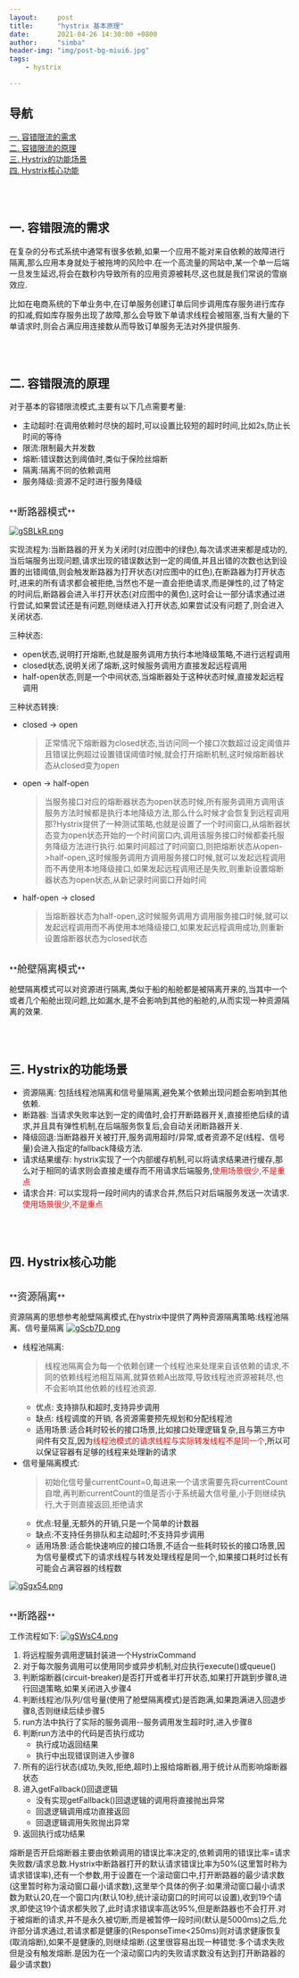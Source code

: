 ```yaml
---
layout:     post
title:      "hystrix 基本原理"
date:       2021-04-26 14:30:00 +0800
author:     "simba"
header-img: "img/post-bg-miui6.jpg"
tags:
    - hystrix

---
```








## 导航
[一. 容错限流的需求](#jump1)
<br>
[二. 容错限流的原理](#jump2)
<br>
[三. Hystrix的功能场景](#jump3)
<br>
[四. Hystrix核心功能](#jump4)
<br>











<br><br>
## <span id="jump1">一. 容错限流的需求</span>

在复杂的分布式系统中通常有很多依赖,如果一个应用不能对来自依赖的故障进行隔离,那么应用本身就处于被拖垮的风险中.在一个高流量的网站中,某一个单一后端一旦发生延迟,将会在数秒内导致所有的应用资源被耗尽,这也就是我们常说的雪崩效应.<br>

比如在电商系统的下单业务中,在订单服务创建订单后同步调用库存服务进行库存的扣减,假如库存服务出现了故障,那么会导致下单请求线程会被阻塞,当有大量的下单请求时,则会占满应用连接数从而导致订单服务无法对外提供服务.<br>



<br><br>
## <span id="jump2">二. 容错限流的原理</span>

对于基本的容错限流模式,主要有以下几点需要考量:
* 主动超时:在调用依赖时尽快的超时,可以设置比较短的超时时间,比如2s,防止长时间的等待
* 限流:限制最大并发数
* 熔断:错误数达到阈值时,类似于保险丝熔断
* 隔离:隔离不同的依赖调用
* 服务降级:资源不足时进行服务降级


<br>
**<font size="4">断路器模式</font>** <br>

[![gSBLkR.png](https://z3.ax1x.com/2021/04/26/gSBLkR.png)](https://imgtu.com/i/gSBLkR)

实现流程为:当断路器的开关为关闭时(对应图中的绿色),每次请求进来都是成功的,当后端服务出现问题,请求出现的错误数达到一定的阈值,并且出错的次数也达到设置的出错阈值,则会触发断路器为打开状态(对应图中的红色),在断路器为打开状态时,进来的所有请求都会被拒绝,当然也不是一直会拒绝请求,而是弹性的,过了特定的时间后,断路器会进入半打开状态(对应图中的黄色),这时会让一部分请求通过进行尝试,如果尝试还是有问题,则继续进入打开状态,如果尝试没有问题了,则会进入关闭状态.<br>

三种状态:
* open状态,说明打开熔断,也就是服务调用方执行本地降级策略,不进行远程调用
* closed状态,说明关闭了熔断,这时候服务调用方直接发起远程调用
* half-open状态,则是一个中间状态,当熔断器处于这种状态时候,直接发起远程调用

三种状态转换:
* closed -> open
	> 正常情况下熔断器为closed状态,当访问同一个接口次数超过设定阈值并且错误比例超过设置错误阈值时候,就会打开熔断机制,这时候熔断器状态从closed变为open
* open -> half-open
	> 当服务接口对应的熔断器状态为open状态时候,所有服务调用方调用该服务方法时候都是执行本地降级方法,那么什么时候才会恢复到远程调用那?Hystrix提供了一种测试策略,也就是设置了一个时间窗口,从熔断器状态变为open状态开始的一个时间窗口内,调用该服务接口时候都委托服务降级方法进行执行.如果时间超过了时间窗口,则把熔断状态从open->half-open,这时候服务调用方调用服务接口时候,就可以发起远程调用而不再使用本地降级接口,如果发起远程调用还是失败,则重新设置熔断器状态为open状态,从新记录时间窗口开始时间
* half-open -> closed
	> 当熔断器状态为half-open,这时候服务调用方调用服务接口时候,就可以发起远程调用而不再使用本地降级接口,如果发起远程调用成功,则重新设置熔断器状态为closed状态


<br>
**<font size="4">舱壁隔离模式</font>** <br>

舱壁隔离模式可以对资源进行隔离,类似于船的船舱都是被隔离开来的,当其中一个或者几个船舱出现问题,比如漏水,是不会影响到其他的船舱的,从而实现一种资源隔离的效果.<br>



<br><br>
## <span id="jump3">三. Hystrix的功能场景</span>

* 资源隔离: 包括线程池隔离和信号量隔离,避免某个依赖出现问题会影响到其他依赖.
* 断路器: 当请求失败率达到一定的阈值时,会打开断路器开关,直接拒绝后续的请求,并且具有弹性机制,在后端服务恢复后,会自动关闭断路器开关.
* 降级回退:当断路器开关被打开,服务调用超时/异常,或者资源不足(线程、信号量)会进入指定的fallback降级方法.
* 请求结果缓存: hystrix实现了一个内部缓存机制,可以将请求结果进行缓存,那么对于相同的请求则会直接走缓存而不用请求后端服务,<font color="red">使用场景很少,不是重点</font>
* 请求合并: 可以实现将一段时间内的请求合并,然后只对后端服务发送一次请求.<font color="red">使用场景很少,不是重点</font>



<br><br>
## <span id="jump4">四. Hystrix核心功能</span>

<br>
**<font size="4">资源隔离</font>** <br>

资源隔离的思想参考舱壁隔离模式,在hystrix中提供了两种资源隔离策略:线程池隔离、信号量隔离
[![gScb7D.png](https://z3.ax1x.com/2021/04/26/gScb7D.png)](https://imgtu.com/i/gScb7D)

* 线程池隔离:
	> 线程池隔离会为每一个依赖创建一个线程池来处理来自该依赖的请求,不同的依赖线程池相互隔离,就算依赖A出故障,导致线程池资源被耗尽,也不会影响其他依赖的线程池资源.
	* 优点: 支持排队和超时,支持异步调用
	* 缺点: 线程调度的开销, 各资源需要预先规划和分配线程池
	* 适用场景:适合耗时较长的接口场景,比如接口处理逻辑复杂,且与第三方中间件有交互,因为<font color="red">线程池模式的请求线程与实际转发线程不是同一个</font>,所以可以保证容器有足够的线程来处理新的请求
* 信号量隔离模式:
	> 初始化信号量currentCount=0,每进来一个请求需要先将currentCount自增,再判断currentCount的值是否小于系统最大信号量,小于则继续执行,大于则直接返回,拒绝请求
	* 优点:轻量,无额外的开销,只是一个简单的计数器
	* 缺点:不支持任务排队和主动超时;不支持异步调用
	* 适用场景:适合能快速响应的接口场景,不适合一些耗时较长的接口场景,因为信号量模式下的请求线程与转发处理线程是同一个,如果接口耗时过长有可能会占满容器的线程数

[![gSgx54.png](https://z3.ax1x.com/2021/04/26/gSgx54.png)](https://imgtu.com/i/gSgx54)


<br>
**<font size="4">断路器</font>** <br>

工作流程如下:
[![gSWsC4.png](https://z3.ax1x.com/2021/04/26/gSWsC4.png)](https://imgtu.com/i/gSWsC4)

1. 将远程服务调用逻辑封装进一个HystrixCommand
2. 对于每次服务调用可以使用同步或异步机制,对应执行execute()或queue()
3. 判断熔断器(circuit-breaker)是否打开或者半打开状态,如果打开跳到步骤8,进行回退策略,如果关闭进入步骤4
4. 判断线程池/队列/信号量(使用了舱壁隔离模式)是否跑满,如果跑满进入回退步骤8,否则继续后续步骤5
5. run方法中执行了实际的服务调用--服务调用发生超时时,进入步骤8
6. 判断run方法中的代码是否执行成功
	* 执行成功返回结果
	* 执行中出现错误则进入步骤8
7. 所有的运行状态(成功,失败,拒绝,超时)上报给熔断器,用于统计从而影响熔断器状态
8. 进入getFallback()回退逻辑
	* 没有实现getFallback()回退逻辑的调用将直接抛出异常
	* 回退逻辑调用成功直接返回
	* 回退逻辑调用失败抛出异常
9. 返回执行成功结果

熔断是否开启熔断器主要由依赖调用的错误比率决定的,依赖调用的错误比率=请求失败数/请求总数.Hystrix中断路器打开的默认请求错误比率为50%(这里暂时称为请求错误率),还有一个参数,用于设置在一个滚动窗口中,打开断路器的最少请求数(这里暂时称为滚动窗口最小请求数),这里举个具体的例子:如果滑动窗口最小请求数为默认20,在一个窗口内(默认10秒,统计滚动窗口的时间可以设置),收到19个请求,即使这19个请求都失败了,此时请求错误率高达95%,但是断路器也不会打开.对于被熔断的请求,并不是永久被切断,而是被暂停一段时间(默认是5000ms)之后,允许部分请求通过,若请求都是健康的(ResponseTime<250ms)则对请求健康恢复(取消熔断),如果不是健康的,则继续熔断.(这里很容易出现一种错觉:多个请求失败但是没有触发熔断.是因为在一个滚动窗口内的失败请求数没有达到打开断路器的最少请求数)<br>